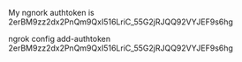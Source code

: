 My ngnork authtoken is
2erBM9zz2dx2PnQm9QxI516LriC_55G2jRJQQ92VYJEF9s6hg


ngrok config add-authtoken 2erBM9zz2dx2PnQm9QxI516LriC_55G2jRJQQ92VYJEF9s6hg
